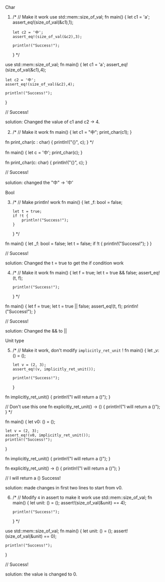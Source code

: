 Char

1.  /\* // Make it work
    use std::mem::size_of_val;
    fn main() {
    let c1 = 'a';
    assert_eq!(size_of_val(&c1),1);

        let c2 = '中';
        assert_eq!(size_of_val(&c2),3);

        println!("Success!");

    } \*/

use std::mem::size_of_val;
fn main() {
let c1 = 'a';
assert_eq!(size_of_val(&c1),4);

    let c2 = '中';
    assert_eq!(size_of_val(&c2),4);

    println!("Success!");

}

// Success!

solution: Changed the value of c1 and c2 -> 4.

2.  /\* // Make it work
    fn main() {
    let c1 = "中";
    print_char(c1);
    }

fn print_char(c : char) {
println!("{}", c);
} \*/

fn main() {
let c = '中';
print_char(c);
}

fn print_char(c: char) {
println!("{}", c);
}

// Success!

solution: changed the "中" -> '中'

Bool

3.  /\* // Make println! work
    fn main() {
    let \_f: bool = false;

        let t = true;
        if !t {
            println!("Success!");
        }

    } \*/

fn main() {
let \_f: bool = false;
let t = false;
if !t {
println!("Success!");
}
}

// Success!

solution: Changed the t = true to get the if condition work

4.  /\* // Make it work
    fn main() {
    let f = true;
    let t = true && false;
    assert_eq!(t, f);

        println!("Success!");

    } \*/

fn main() {
let f = true;
let t = true || false;
assert_eq!(t, f);
println!("Success!");
}

// Success!

solution: Changed the && to ||

Unit type

5.  /\* // Make it work, don't modify `implicitly_ret_unit` !
    fn main() {
    let \_v: () = ();

        let v = (2, 3);
        assert_eq!(v, implicitly_ret_unit());

        println!("Success!");

    }

fn implicitly_ret_unit() {
println!("I will return a ()");
}

// Don't use this one
fn explicitly_ret_unit() -> () {
println!("I will return a ()");
} \*/

fn main() {
let v0: () = ();

    let v = (2, 3);
    assert_eq!(v0, implicitly_ret_unit());
    println!("Success!");

}

fn implicitly_ret_unit() {
println!("I will return a ()");
}

fn explicitly_ret_unit() -> () {
println!("I will return a ()");
}

//
I will return a ()
Success!

solution: made changes in first two lines to start from v0.

6.  /\* // Modify `4` in assert to make it work
    use std::mem::size_of_val;
    fn main() {
    let unit: () = ();
    assert!(size_of_val(&unit) == 4);

        println!("Success!");

    } \*/

use std::mem::size_of_val;
fn main() {
let unit: () = ();
assert!(size_of_val(&unit) == 0);

    println!("Success!");

}

// Success!

solution: the value is changed to 0.
